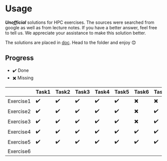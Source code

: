 # Usage
***Unofficial*** solutions for HPC exercises. The sources were searched from google as well as from lecture notes. If you have a better answer, feel free to tell us. We appreciate your assistance to make this solution better.

The solutions are placed in [doc](/doc). Head to the folder and enjoy :blush:

## Progress
* :heavy_check_mark:  Done
* :heavy_multiplication_x: Missing

||Task1|Task2|Task3|Task4|Task5|Task6|Task7|Task8|Task9|Task10|Task11|
|--|--|--|--|--|--|--|--|--|--|--|--|
|Exercise1|:heavy_check_mark:|:heavy_check_mark:|:heavy_check_mark:|:heavy_check_mark:|:heavy_check_mark:|:heavy_multiplication_x:|:heavy_multiplication_x:|:heavy_multiplication_x:|:heavy_multiplication_x:|:heavy_multiplication_x:|:heavy_multiplication_x:|
|Exercise2|:heavy_check_mark:|:heavy_check_mark:|:heavy_check_mark:|:heavy_check_mark:|:heavy_check_mark:|:heavy_multiplication_x:|:heavy_check_mark:|:heavy_check_mark:|:heavy_multiplication_x:|:heavy_check_mark:|
|Exercise3|:heavy_check_mark:|:heavy_check_mark:|:heavy_check_mark:|:heavy_check_mark:|:heavy_check_mark:|:heavy_multiplication_x:|:heavy_check_mark:|:heavy_check_mark:|
|Exercise4|:heavy_check_mark:|:heavy_check_mark:|:heavy_check_mark:|:heavy_check_mark:|:heavy_check_mark:|:heavy_check_mark:|:heavy_check_mark:|:heavy_check_mark:|
|Exercise5|:heavy_check_mark:|:heavy_check_mark:|:heavy_check_mark:|:heavy_check_mark:|:heavy_check_mark:|:heavy_check_mark:|:heavy_check_mark:|:heavy_check_mark:|:heavy_multiplication_x:|:heavy_multiplication_x:|:heavy_multiplication_x:|
|Exercise6|
